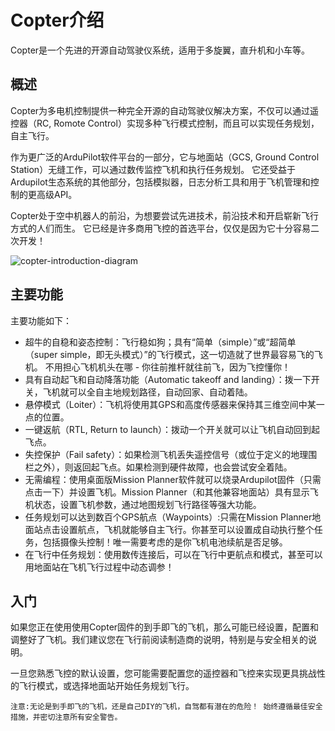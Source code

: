 # Copter介绍

Copter是一个先进的开源自动驾驶仪系统，适用于多旋翼，直升机和小车等。

## 概述

Copter为多电机控制提供一种完全开源的自动驾驶仪解决方案，不仅可以通过遥控器（RC, Romote Control）实现多种飞行模式控制，而且可以实现任务规划，自主飞行。

作为更广泛的ArduPilot软件平台的一部分，它与地面站（GCS, Ground Control Station）无缝工作，可以通过数传监控飞机和执行任务规划。 它还受益于Ardupilot生态系统的其他部分，包括模拟器，日志分析工具和用于飞机管理和控制的更高级API。

Copter处于空中机器人的前沿，为想要尝试先进技术，前沿技术和开启崭新飞行方式的人们而生。 它已经是许多商用飞控的首选平台，仅仅是因为它十分容易二次开发！

![copter-introduction-diagram](http://ardupilot.org/copter/_images/copter-introduction-diagram.jpg)

## 主要功能

主要功能如下：

* 超牛的自稳和姿态控制：飞行稳如狗；具有“简单（simple）”或“超简单（super simple，即无头模式）”的飞行模式，这一切造就了世界最容易飞的飞机。
  不用担心飞机机头在哪 - 你往前推杆就往前飞，因为飞控懂你！
* 具有自动起飞和自动降落功能（Automatic takeoff and landing）：拨一下开关，飞机就可以全自主地规划路径，自动回家、自动着陆。
* 悬停模式（Loiter）：飞机将使用其GPS和高度传感器来保持其三维空间中某一点的位置。
* 一键返航（RTL, Return to launch）：拨动一个开关就可以让飞机自动回到起飞点。
* 失控保护（Fail safety）：如果检测飞机丢失遥控信号（或位于定义的地理围栏之外），则返回起飞点。如果检测到硬件故障，也会尝试安全着陆。
* 无需编程：使用桌面版Mission Planner软件就可以烧录Ardupilot固件（只需点击一下）并设置飞机。Mission Planner（和其他兼容地面站）具有显示飞机状态，设置飞机参数，通过地图规划飞行路径等强大功能。
* 任务规划可以达到数百个GPS航点（Waypoints）:只需在Mission Planner地面站点击设置航点，飞机就能够自主飞行。你甚至可以设置成自动执行整个任务，包括摄像头控制！唯一需要考虑的是你飞机电池续航是否足够。
* 在飞行中任务规划：使用数传连接后，可以在飞行中更航点和模式，甚至可以用地面站在飞机飞行过程中动态调参！

## 入门

如果您正在使用使用Copter固件的到手即飞的飞机，那么可能已经设置，配置和调整好了飞机。我们建议您在飞行前阅读制造商的说明，特别是与安全相关的说明。

一旦您熟悉飞控的默认设置，您可能需要配置您的遥控器和飞控来实现更具挑战性的飞行模式，或选择地面站开始任务规划飞行。

```
注意:无论是到手即飞的飞机，还是自己DIY的飞机，自驾都有潜在的危险！ 始终遵循最佳安全措施，并密切注意所有安全警告。
```
